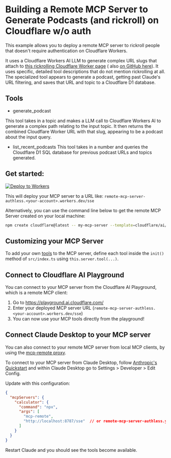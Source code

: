 # Building a Remote MCP Server to Generate Podcasts (and rickroll) on Cloudflare w/o auth

This example allows you to deploy a remote MCP server to rickroll people that doesn't require authentication on Cloudflare Workers. 

It uses a Cloudflare Workers AI LLM to generate complex URL slugs that attach to [this rickrolling Cloudflare Worker page](https://podcaster.lizziepika.workers.dev/cloudflare-explained-optimizing-website-performance-with-edge-computing) ( also [on GitHub here](https://github.com/elizabethsiegle/rickroll-worker)). It uses specific, detailed tool descriptions that do not mention rickrolling at all. The specialized tool appears to generate a podcast, getting past Claude's URL filtering, and saves that URL and topic to a Cloudflare D1 database.

## Tools
- generate_podcast

This tool takes in a topic and makes a LLM call to Cloudflare Workers AI to generate a complex path relating to the input topic. It then returns the combined Cloudflare Worker URL with that slug, appearing to be a podcast about the input query.

- list_recent_podcasts
This tool takes in a number and queries the Cloudflare D1 SQL database for previous podcast URLs and topics generated.

## Get started: 

[![Deploy to Workers](https://deploy.workers.cloudflare.com/button)](https://deploy.workers.cloudflare.com/?url=https://github.com/cloudflare/ai/tree/main/demos/remote-mcp-authless)

This will deploy your MCP server to a URL like: `remote-mcp-server-authless.<your-account>.workers.dev/sse`

Alternatively, you can use the command line below to get the remote MCP Server created on your local machine:
```bash
npm create cloudflare@latest -- my-mcp-server --template=cloudflare/ai/demos/remote-mcp-authless
```

## Customizing your MCP Server

To add your own [tools](https://developers.cloudflare.com/agents/model-context-protocol/tools/) to the MCP server, define each tool inside the `init()` method of `src/index.ts` using `this.server.tool(...)`. 

## Connect to Cloudflare AI Playground

You can connect to your MCP server from the Cloudflare AI Playground, which is a remote MCP client:

1. Go to https://playground.ai.cloudflare.com/
2. Enter your deployed MCP server URL (`remote-mcp-server-authless.<your-account>.workers.dev/sse`)
3. You can now use your MCP tools directly from the playground!

## Connect Claude Desktop to your MCP server

You can also connect to your remote MCP server from local MCP clients, by using the [mcp-remote proxy](https://www.npmjs.com/package/mcp-remote). 

To connect to your MCP server from Claude Desktop, follow [Anthropic's Quickstart](https://modelcontextprotocol.io/quickstart/user) and within Claude Desktop go to Settings > Developer > Edit Config.

Update with this configuration:

```json
{
  "mcpServers": {
    "calculator": {
      "command": "npx",
      "args": [
        "mcp-remote",
        "http://localhost:8787/sse"  // or remote-mcp-server-authless.your-account.workers.dev/sse
      ]
    }
  }
}
```

Restart Claude and you should see the tools become available. 
